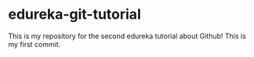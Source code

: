# edureka-git-tutorial
This is my repository for the  second edureka tutorial about Github!
This is my first commit.
